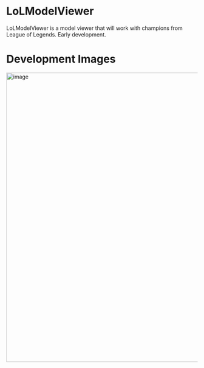 # LoLModelViewer
LoLModelViewer is a model viewer that will work with champions from League of Legends. Early development.

# Development Images

<img width="1010" height="761" alt="image" src="https://github.com/user-attachments/assets/4eae7c2d-4a06-4de5-b268-643ffa2b3d47" />
